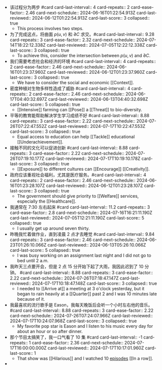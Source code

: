 - 该过程分为两步 #card
  card-last-interval:: 4
  card-repeats:: 2
  card-ease-factor:: 2.46
  card-next-schedule:: 2024-06-16T01:22:54.913Z
  card-last-reviewed:: 2024-06-12T01:22:54.913Z
  card-last-score:: 3
  collapsed:: true
	- This process involves two steps.
- 为了完成这点，将曲面 $p(u,v)$ 和 $\partial C$ 求交。#card
  card-last-interval:: 9.28
  card-repeats:: 3
  card-ease-factor:: 2.32
  card-next-schedule:: 2024-07-14T18:22:12.338Z
  card-last-reviewed:: 2024-07-05T12:22:12.338Z
  card-last-score:: 3
  collapsed:: true
	- To achieve this, consider the intersection between $p(u,v)$ and $\partial C$.
- 我们需要考虑社会和经济的环境 #card
  card-last-interval:: 4
  card-repeats:: 2
  card-ease-factor:: 2.46
  card-next-schedule:: 2024-06-16T01:23:37.960Z
  card-last-reviewed:: 2024-06-12T01:23:37.960Z
  card-last-score:: 3
  collapsed:: true
	- We have to consider the social and economic [[Context]].
- 密度种植对生物多样性造成了威胁 #card
  card-last-interval:: 4
  card-repeats:: 2
  card-ease-factor:: 2.46
  card-next-schedule:: 2024-06-17T04:40:32.697Z
  card-last-reviewed:: 2024-06-13T04:40:32.698Z
  card-last-score:: 5
  collapsed:: true
	- [[Intensive]] farming can [[Pose]] a [[Threat]] to bio-diversity.
- 平等的教育能帮助解决学生学习成绩不好 #card
  card-last-interval:: 8.88
  card-repeats:: 3
  card-ease-factor:: 2.22
  card-next-schedule:: 2024-07-26T07:22:47.552Z
  card-last-reviewed:: 2024-07-17T10:22:47.553Z
  card-last-score:: 3
  collapsed:: true
	- Equal access to education can help [[Tackle]] educational [[Underachievement]].
- 接触不同的文化可以促进创新 #card
  card-last-interval:: 8.88
  card-repeats:: 3
  card-ease-factor:: 2.22
  card-next-schedule:: 2024-07-26T07:19:10.177Z
  card-last-reviewed:: 2024-07-17T10:19:10.178Z
  card-last-score:: 3
  collapsed:: true
	- [[Exposure]] to different cultures can [[Encourage]] [[Creativity]].
- 政府应该重视社会福利，尤其是医疗服务。#card
  card-last-interval:: 4
  card-repeats:: 2
  card-ease-factor:: 2.46
  card-next-schedule:: 2024-06-16T01:23:28.107Z
  card-last-reviewed:: 2024-06-12T01:23:28.107Z
  card-last-score:: 3
  collapsed:: true
	- The government should give priority to [[Welfare]] services, especially the [[Healthcare]].
- 我通常在 7:30 左右起床 #card
  card-last-interval:: 11.2
  card-repeats:: 3
  card-ease-factor:: 2.8
  card-next-schedule:: 2024-07-16T16:21:11.190Z
  card-last-reviewed:: 2024-07-05T12:21:11.190Z
  card-last-score:: 5
  collapsed:: true
	- I usually get up around seven thirty.
- 昨晚我忙着做作业，直到凌晨 2 点才去睡觉 #card
  card-last-interval:: 9.84
  card-repeats:: 3
  card-ease-factor:: 2.46
  card-next-schedule:: 2024-06-23T01:26:10.066Z
  card-last-reviewed:: 2024-06-13T05:26:10.066Z
  card-last-score:: 5
  collapsed:: true
	- I was busy working on an assignment last night and I did not go to bed until 2 a.m.
- 我昨天三点要开会，但是 2 点 15 分开始下起了大雨，我因此迟到了 10 分钟。 #card
  card-last-interval:: 8.88
  card-repeats:: 3
  card-ease-factor:: 2.22
  card-next-schedule:: 2024-07-26T07:18:47.147Z
  card-last-reviewed:: 2024-07-17T10:18:47.148Z
  card-last-score:: 3
  collapsed:: true
	- I needed to [[Arrive at]] a meeting at 3 o'clock yesterday, but it began to rain heavily at a [[Quarter]] past 2 and I was 10 minutes late because of it.
- 我最喜欢的流行歌手是 Eason，我每天晚饭后会听一个小时左右他的音乐。 #card
  card-last-interval:: 8.88
  card-repeats:: 3
  card-ease-factor:: 2.22
  card-next-schedule:: 2024-07-26T07:24:07.966Z
  card-last-reviewed:: 2024-07-17T10:24:07.968Z
  card-last-score:: 3
  collapsed:: true
	- My favorite pop star is Eason and I listen to his music every day for about an hour or so after dinner.
- 那个节目太搞笑了，我一口气看了 10 集 #card
  card-last-interval:: -1
  card-repeats:: 1
  card-ease-factor:: 2.36
  card-next-schedule:: 2024-07-17T16:00:00.000Z
  card-last-reviewed:: 2024-07-17T10:17:01.960Z
  card-last-score:: 1
	- That show was [[Hilarious]] and I watched 10 [episodes]([[Episode]]) [[In a row]].
-